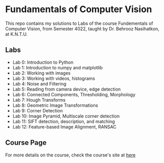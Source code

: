 # Fundamentals of Computer Vision
This repo contains my solutions to Labs of the course Fundementals of Computer Vision, from Semester 4022, taught by Dr. Behrooz Nasihatkon, at K.N.T.U. 

## Labs
- Lab 0: Introduction to Python
- Lab 1: Introduction to numpy and matplotlib
- Lab 2: Working with images
- Lab 3: Working with videos, histograms
- Lab 4: Noise and Filtering
- Lab 5: Reading from camera device, edge detection
- Lab 6: Connected Components, Thresholding, Morphology
- Lab 7: Hough Transforms
- Lab 8: Geometric Image Transformations
- Lab 9: Corner Detection
- Lab 10: Image Pyramid, Multiscale corner detection
- Lab 11: SIFT detection, description, and matching
- Lab 12: Feature-based Image Alignment, RANSAC

## Course Page
For more details on the course, check the course's site at [here]([https://wp.kntu.ac.ir/nasihatkon/teaching/cvug/s2018/index.html](https://wp.kntu.ac.ir/nasihatkon/teaching/cvug/s2024/))
